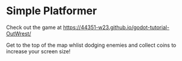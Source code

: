 # Simple Platformer

Check out the game at https://44351-w23.github.io/godot-tutorial-OutWrest/

Get to the top of the map whlist dodging enemies and collect coins to increase your screen size!
